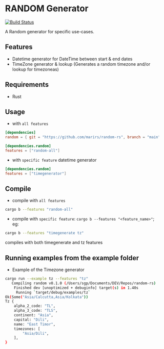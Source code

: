 RANDOM Generator
===================
[![Build Status](https://travis-ci.com/marirs/random-rs.svg?branch=main)](https://travis-ci.com/marirs/random-rs)

A Random generator for specific use-cases.

## Features
- Datetime generator for DateTime<Utc> between start & end dates
- TimeZone generator & lookup (Generates a random timezone and/or lookup for timezoneas)

## Requirements
- Rust

## Usage
- with `all features`
```toml
[dependencies]
random = { git = "https://github.com/marirs/random-rs", branch = "main" }

[dependencies.random]
features = ["random-all"]
```

- with `specific feature` datetime generator
```toml
[dependencies.random]
features = ["timegenerator"]
```

## Compile
- compile with `all features`
```bash
cargo b --features "random-all"
```
- compile with `specific feature`: `cargo b --features "<feature_name>"`; eg:
```bash
cargo b --features "timegenerate tz"
```
compiles with both timegenerate and tz features

## Running examples from the example folder
- Example of the Timezone generator
```bash
cargo run --example tz --features "tz"
   Compiling random v0.1.0 (/Users/sgp/Documents/DEV/Repos/random-rs)
    Finished dev [unoptimized + debuginfo] target(s) in 1.40s
     Running `target/debug/examples/tz`
Ok(Some("Asia/Calcutta,Asia/Kolkata"))
Tz {
    alpha_2_code: "TL",
    alpha_3_code: "TLS",
    continent: "Asia",
    capital: "Dili",
    name: "East Timor",
    timezones: [
        "Asia/Dili",
    ],
}
```